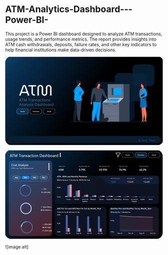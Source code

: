 # ATM-Analytics-Dashboard---Power-BI-
This project is a Power BI dashboard designed to analyze ATM transactions, usage trends, and performance metrics. The report provides insights into ATM cash withdrawals, deposits, failure rates, and other key indicators to help financial institutions make data-driven decisions.

![image alt](https://github.com/Tanvi-1306/ATM-Analytics-Dashboard---Power-BI-/blob/d1c7d1474cf7a449ce4bf97cadb0115c73dc5618/Screenshot%20(76).png)

![image alt](https://github.com/Tanvi-1306/ATM-Analytics-Dashboard---Power-BI-/blob/7e3230911c39b5dba7a22e5450c2c1138ac38c44/Screenshot%20(77).png)

![image alt]
